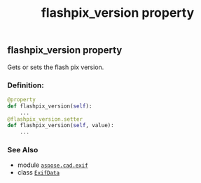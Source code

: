 ﻿---
title: flashpix_version property
second_title: Aspose.CAD for Python via .NET API References
description: 
type: docs
weight: 300
url: /python-net/aspose.cad.exif/exifdata/flashpix_version/
is_root: false
---

## flashpix_version property


Gets or sets the flash pix version.
### Definition:
```python
@property
def flashpix_version(self):
    ...
@flashpix_version.setter
def flashpix_version(self, value):
    ...
```

### See Also
* module [`aspose.cad.exif`](../../)
* class [`ExifData`](/cad/python-net/aspose.cad.exif/exifdata)
